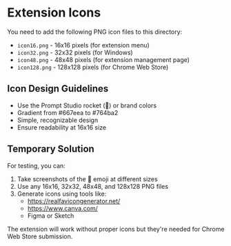 # Extension Icons

You need to add the following PNG icon files to this directory:

- `icon16.png` - 16x16 pixels (for extension menu)
- `icon32.png` - 32x32 pixels (for Windows)
- `icon48.png` - 48x48 pixels (for extension management page)
- `icon128.png` - 128x128 pixels (for Chrome Web Store)

## Icon Design Guidelines

- Use the Prompt Studio rocket (🚀) or brand colors
- Gradient from #667eea to #764ba2
- Simple, recognizable design
- Ensure readability at 16x16 size

## Temporary Solution

For testing, you can:
1. Take screenshots of the 🚀 emoji at different sizes
2. Use any 16x16, 32x32, 48x48, and 128x128 PNG files
3. Generate icons using tools like:
   - https://realfavicongenerator.net/
   - https://www.canva.com/
   - Figma or Sketch

The extension will work without proper icons but they're needed for Chrome Web Store submission. 